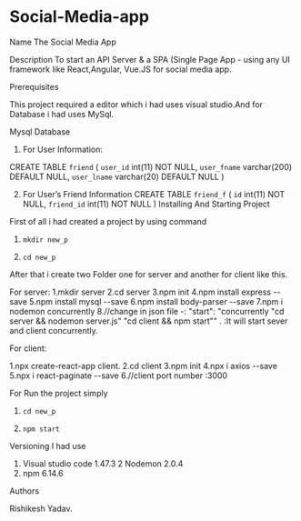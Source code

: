 # Social-Media-app
Name
The Social Media App

Description
To start an API Server & a SPA (Single Page App - using any UI framework like React,Angular, Vue.JS for social media app.

Prerequisites

This project required a editor which i had uses visual studio.And for Database i had  uses MySql.

Mysql Database
  
1. For User Information:

CREATE TABLE `friend` (
      `user_id` int(11) NOT NULL,
      `user_fname` varchar(200) DEFAULT NULL,
      `user_lname` varchar(20) DEFAULT NULL
)

2.  For User’s Friend Information
CREATE TABLE `friend_f` (
       `id` int(11) NOT NULL,
       `friend_id` int(11) NOT NULL
) 
Installing And Starting Project

First of all i had created a project by using command

1.     mkdir new_p
2.     cd new_p

After that i create two Folder one for server and another for client like  this.

For server:
1.mkdir server
2.cd server
3.npm init
4.npm install express --save
5.npm install mysql  --save
6.npm install body-parser --save
7.npm i nodemon concurrently
8.//change in json file -: "start": "concurrently \"cd server &&
        nodemon server.js\" \"cd client && npm start\"" .
:It will start sever and client concurrently.
 

For client:

1.npx  create-react-app client.
2.cd client
3.npm init
4.npx i axios --save
5.npx i react-paginate --save
6.//client port number :3000

For Run the project simply
1.     cd new_p
2.     npm start


 Versioning
I had use

1.  Visual studio code 1.47.3
2    Nodemon 2.0.4
2.  npm 6.14.6



Authors

Rishikesh Yadav.
